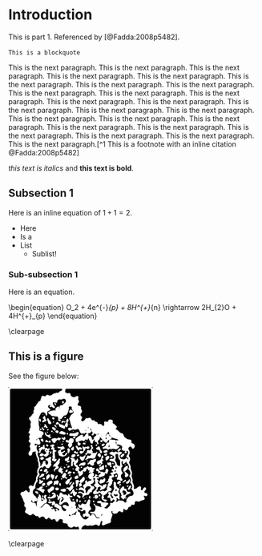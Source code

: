 # Introduction

This is part 1. Referenced by [@Fadda:2008p5482].
    
    This is a blockquote

This is the next paragraph. This is the next paragraph. This is the next paragraph. This is the next paragraph. This is the next paragraph. This is the next paragraph. This is the next paragraph. This is the next paragraph. This is the next paragraph. This is the next paragraph. This is the next paragraph. This is the next paragraph. This is the next paragraph. This is the next paragraph. This is the next paragraph. This is the next paragraph. This is the next paragraph. This is the next paragraph. This is the next paragraph. This is the next paragraph. This is the next paragraph. This is the next paragraph. This is the next paragraph. This is the next paragraph. This is the next paragraph.[^1 This is a footnote with an inline citation @Fadda:2008p5482]

_this text is italics_ and **this text is bold**.

## Subsection 1

Here is an inline equation of $1+1 = 2$.

* Here
* Is a
* List
    * Sublist!

### Sub-subsection 1

Here is an equation.

\begin{equation}
O_2 + 4e^{-}_{p} + 8H^{+}_{n} \rightarrow 2H_{2}O + 4H^{+}_{p}
\end{equation}

\clearpage

## This is a figure

See the figure below:

![This is a caption](images/example.png)

\clearpage
